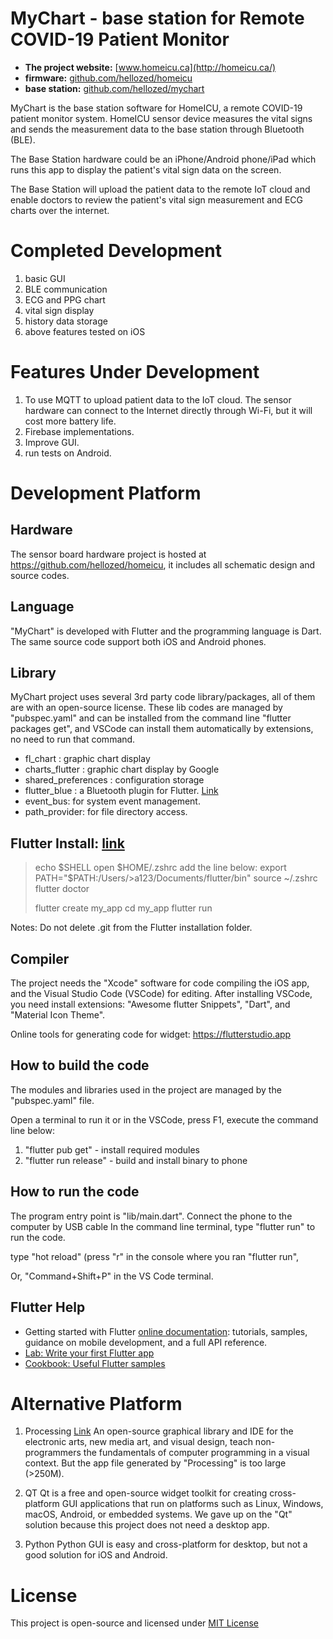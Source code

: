 # MyChart - base station for Remote COVID-19 Patient Monitor

* **The project website:** [www.homeicu.ca](http://homeicu.ca/)
* **firmware:** [github.com/hellozed/homeicu](https://github.com/hellozed/homeicu)
* **base station:** [github.com/hellozed/mychart](https://github.com/hellozed/mychart)


MyChart is the base station software for HomeICU, a remote COVID-19 patient monitor system. HomeICU sensor device measures the vital signs and sends the measurement data to the base station through Bluetooth (BLE).

The Base Station hardware could be an iPhone/Android phone/iPad which runs this app to display the patient's vital sign data on the screen. 

The Base Station will upload the patient data to the remote IoT cloud and enable doctors to review the patient's vital sign measurement and ECG charts over the internet.

# Completed Development
1. basic GUI
2. BLE communication
3. ECG and PPG chart
4. vital sign display
5. history data storage
6. above features tested on iOS
 
# Features Under Development

1. To use MQTT to upload patient data to the IoT cloud. The sensor hardware can connect to the Internet directly through Wi-Fi, but it will cost more battery life.
2. Firebase implementations.
3. Improve GUI.
4. run tests on Android.

# Development Platform

## Hardware
The sensor board hardware project is hosted at https://github.com/hellozed/homeicu, it includes all schematic design and source codes.

## Language

"MyChart" is developed with Flutter and the programming language is Dart. The same source code support both iOS and Android phones.

## Library

MyChart project uses several 3rd party code library/packages, all of them are with an open-source license. These lib codes are managed by "pubspec.yaml" and can be installed from the command line "flutter packages get", and VSCode can install them automatically by extensions, no need to run that command.

- fl_chart : graphic chart display
- charts_flutter : graphic chart display by Google
- shared_preferences : configuration storage 
- flutter_blue : a Bluetooth plugin for Flutter. [Link](https://pub.dev/packages/flutter_blue)
- event_bus: for system event management.
- path_provider: for file directory access.


## Flutter Install: [link](https://flutter.dev/docs/get-started/install/macos)

> echo $SHELL
> open $HOME/.zshrc
> add the line below:
> export PATH="$PATH:/Users/>a123/Documents/flutter/bin"
> source ~/.zshrc
> flutter doctor
>
> flutter create my_app
> cd my_app 
> flutter run

Notes: Do not delete .git from the Flutter installation folder.

## Compiler

The project needs the "Xcode" software for code compiling the iOS app, and the Visual Studio Code (VSCode) for editing. After installing VSCode, you need install extensions: "Awesome flutter Snippets", "Dart", and "Material Icon Theme".

Online tools for generating code for widget:
https://flutterstudio.app

## How to build the code

The modules and libraries used in the project are managed by the "pubspec.yaml" file. 

Open a terminal to run it or in the VSCode, press F1,
execute the command line below:

1. "flutter pub get" - install required modules
2. "flutter run release" - build and install binary to phone
 
## How to run the code

The program entry point is "lib/main.dart".
Connect the phone to the computer by USB cable
In the command line terminal, type "flutter run" to run the code.

type "hot reload" (press "r" in the console where you ran "flutter run",

Or, "Command+Shift+P" in the VS Code terminal.

## Flutter Help

- Getting started with Flutter
[online documentation](https://flutter.dev/docs): tutorials, samples, guidance on mobile development, and a full API reference.
- [Lab: Write your first Flutter app](https://flutter.dev/docs/get-started/codelab)
- [Cookbook: Useful Flutter samples](https://flutter.dev/docs/cookbook)

# Alternative Platform

1. Processing [Link](https://processing.org) 
An open-source graphical library and IDE for the electronic arts, new media art, and visual design, teach non-programmers the fundamentals of computer programming in a visual context. But the app file generated by "Processing" is too large (>250M).

2. QT
Qt is a free and open-source widget toolkit for creating cross-platform GUI applications that run on platforms such as Linux, Windows, macOS, Android, or embedded systems. We gave up on the "Qt" solution because this project does not need a desktop app. 

3. Python
Python GUI is easy and cross-platform for desktop, but not a good solution for iOS and Android.

# License

This project is open-source and licensed under [MIT License](http://opensource.org/licenses/MIT)